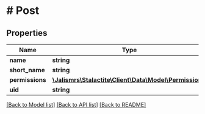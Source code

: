 # # Post

## Properties

Name | Type | Description | Notes
------------ | ------------- | ------------- | -------------
**name** | **string** |  |
**short_name** | **string** |  |
**permissions** | [**\Jalismrs\Stalactite\Client\Data\Model\Permission[]**](Permission.md) |  | [optional]
**uid** | **string** |  |

[[Back to Model list]](../../README.md#models) [[Back to API list]](../../README.md#endpoints) [[Back to README]](../../README.md)
